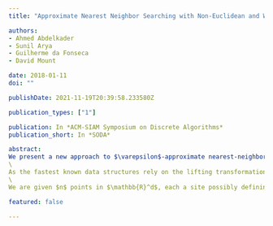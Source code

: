 ```yaml
---
title: "Approximate Nearest Neighbor Searching with Non-Euclidean and Weighted Distances"

authors:
- Ahmed Abdelkader
- Sunil Arya
- Guilherme da Fonseca
- David Mount

date: 2018-01-11
doi: ""

publishDate: 2021-11-19T20:39:58.233580Z

publication_types: ["1"]

publication: In *ACM-SIAM Symposium on Discrete Algorithms*
publication_short: In *SODA*

abstract: 
We present a new approach to $\varepsilon$-approximate nearest-neighbor queries in fixed dimension under a variety of non-Euclidean distances. We consider two families of distance functions: (a) convex scaling distance functions including the Mahalanobis distance, the Minkowski metric and multiplicative weights, and (b) Bregman divergences including the Kullback-Leibler divergence and the Itakura-Saito distance.
\
As the fastest known data structures rely on the lifting transformation, their application is limited to the Euclidean metric, and alternative approaches for other distance functions are much less efficient. We circumvent the reliance on the lifting transformation by a careful application of convexification, which appears to be relatively new to computational geometry.
\
We are given $n$ points in $\mathbb{R}^d$, each a site possibly defining its own distance function. Under mild assumptions on the growth rates of these functions, the proposed data structures answer queries in logarithmic time using $O(n \log(1/\varepsilon)/\varepsilon^d/2)$ space, which nearly matches the best known results for the Euclidean metric.

featured: false

---
```


